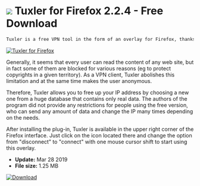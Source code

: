 # ![](https://cdn.softexe.net/static/icon/5/tuxler-dla-firefoksa-8779.png) Tuxler for Firefox 2.2.4 - Free Download

```sh
Tuxler is a free VPN tool in the form of an overlay for Firefox, thanks to which we not only protect your privacy during everyday use of the network, but also gain access to all websites.
```
[![Tuxler for Firefox](https://gallery.dpcdn.pl/imgc/Tools/80835/g_-_420x350_1.5_-_x1881df9b-3262-4468-8352-ab9b41fd35d7.jpg)](https://softexe.net/win/internet/browser-add-ons/tuxler-for-firefox:hgga.html)

Generally, it seems that every user can read the content of any web site, but in fact some of them are blocked for various reasons (eg to protect copyrights in a given territory). As a VPN client, Tuxler abolishes this limitation and at the same time makes the user anonymous.
 
 Therefore, Tuxler allows you to free up your IP address by choosing a new one from a huge database that contains only real data. The authors of the program did not provide any restrictions for people using the free version, who can send any amount of data and change the IP many times depending on the needs.
 
 After installing the plug-in, Tuxler is available in the upper right corner of the Firefox interface. Just click on the icon located there and change the option from "disconnect" to "connect" with one mouse cursor shift to start using this overlay.


- **Update:** Mar 28 2019
- **File size:** 1.25 MB

[![Download](https://cdn.softexe.net/static/img/download.png)](https://softexe.net/win/internet/browser-add-ons/tuxler-for-firefox:hgga.html)

